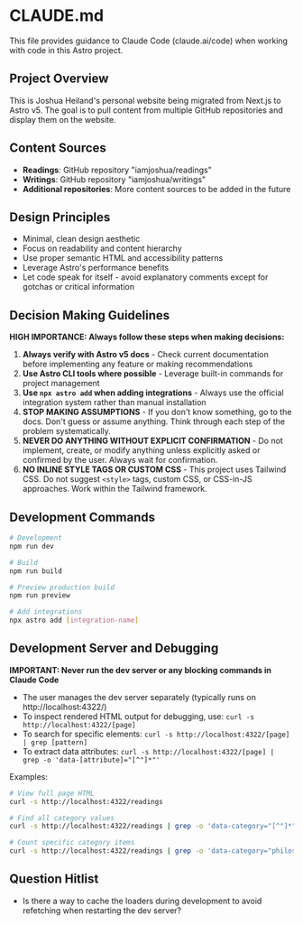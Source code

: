 # CLAUDE.md

This file provides guidance to Claude Code (claude.ai/code) when working with code in this Astro project.

## Project Overview

This is Joshua Heiland's personal website being migrated from Next.js to Astro v5. The goal is to pull content from multiple GitHub repositories and display them on the website.

## Content Sources

- **Readings**: GitHub repository "iamjoshua/readings" 
- **Writings**: GitHub repository "iamjoshua/writings"
- **Additional repositories**: More content sources to be added in the future

## Design Principles

- Minimal, clean design aesthetic
- Focus on readability and content hierarchy
- Use proper semantic HTML and accessibility patterns
- Leverage Astro's performance benefits
- Let code speak for itself - avoid explanatory comments except for gotchas or critical information

## Decision Making Guidelines

**HIGH IMPORTANCE: Always follow these steps when making decisions:**

1. **Always verify with Astro v5 docs** - Check current documentation before implementing any feature or making recommendations
2. **Use Astro CLI tools where possible** - Leverage built-in commands for project management
3. **Use `npx astro add` when adding integrations** - Always use the official integration system rather than manual installation
4. **STOP MAKING ASSUMPTIONS** - If you don't know something, go to the docs. Don't guess or assume anything. Think through each step of the problem systematically.
5. **NEVER DO ANYTHING WITHOUT EXPLICIT CONFIRMATION** - Do not implement, create, or modify anything unless explicitly asked or confirmed by the user. Always wait for confirmation.
6. **NO INLINE STYLE TAGS OR CUSTOM CSS** - This project uses Tailwind CSS. Do not suggest `<style>` tags, custom CSS, or CSS-in-JS approaches. Work within the Tailwind framework.

## Development Commands

```bash
# Development
npm run dev

# Build
npm run build

# Preview production build
npm run preview

# Add integrations
npx astro add [integration-name]
```

## Development Server and Debugging

**IMPORTANT: Never run the dev server or any blocking commands in Claude Code**

- The user manages the dev server separately (typically runs on http://localhost:4322/)
- To inspect rendered HTML output for debugging, use: `curl -s http://localhost:4322/[page]`
- To search for specific elements: `curl -s http://localhost:4322/[page] | grep [pattern]`
- To extract data attributes: `curl -s http://localhost:4322/[page] | grep -o 'data-[attribute]="[^"]*"'`

Examples:
```bash
# View full page HTML
curl -s http://localhost:4322/readings

# Find all category values
curl -s http://localhost:4322/readings | grep -o 'data-category="[^"]*"' | sort | uniq

# Count specific category items
curl -s http://localhost:4322/readings | grep -o 'data-category="philosophy"' | wc -l
```

## Question Hitlist

- Is there a way to cache the loaders during development to avoid refetching when restarting the dev server?